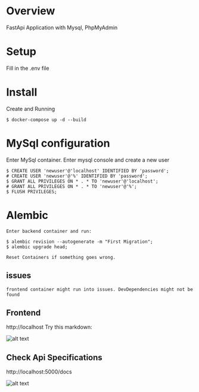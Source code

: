 # Overview
FastApi Application with Mysql, PhpMyAdmin

# Setup
Fill in the .env file

# Install
Create and Running
```
$ docker-compose up -d --build
```

# MySql configuration
Enter MySql container. Enter mysql console and create a new user
```
$ CREATE USER 'newuser'@'localhost' IDENTIFIED BY 'password';
# CREATE USER 'newuser'@'%' IDENTIFIED BY 'password';
$ GRANT ALL PRIVILEGES ON * . * TO 'newuser'@'localhost';
# GRANT ALL PRIVILEGES ON * . * TO 'newuser'@'%';
$ FLUSH PRIVILEGES;
```

# Alembic
```
Enter backend container and run:

$ alembic revision --autogenerate -m "First Migration";
$ alembic upgrade head;

Reset Containers if something goes wrong.
```
## issues
```
frontend container might run into issues. DevDependencies might not be found
```

## Frontend
http://localhost
Try this markdown:

![alt text](https://github.com/albertoRainieri/FullStack-Application-Fastapi-Vue.js/blob/main/images/Dashboard.png)

## Check Api Specifications
http://localhost:5000/docs

![alt text](https://github.com/albertoRainieri/FullStack-Application-Fastapi-Vue.js/blob/main/images/Backend.png)

